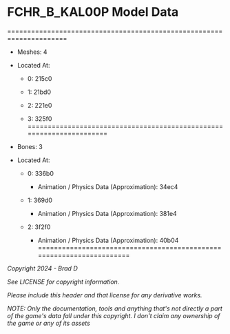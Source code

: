 # FCHR_B_KAL00P Model Data
=====================================================================

* Meshes: 4

* Located At:

  * 0: 215c0

  * 1: 21bd0

  * 2: 221e0

  * 3: 325f0
=====================================================================

* Bones: 3

* Located At:

  * 0: 336b0

    * Animation / Physics Data (Approximation): 34ec4

  * 1: 369d0

    * Animation / Physics Data (Approximation): 381e4

  * 2: 3f2f0

    * Animation / Physics Data (Approximation): 40b04
=====================================================================

*Copyright 2024 - Brad D*

*See LICENSE for copyright information.*

*Please include this header and that license for any derivative works.*

*NOTE: Only the documentation, tools and anything that's not directly a part of the game's data fall under this copyright. I don't claim any ownership of the game or any of its assets*
